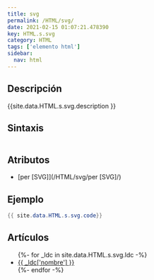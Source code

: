 ```yaml
---
title: svg
permalink: /HTML/svg/
date: 2021-02-15 01:07:21.478390
key: HTML.s.svg
category: HTML
tags: ['elemento html']
sidebar: 
  nav: html
---
```


## Descripción
{{site.data.HTML.s.svg.description }}

## Sintaxis
~~~html
~~~

## Atributos
* [per [SVG]](/HTML/svg/per [SVG]/)

## Ejemplo
~~~java
{{ site.data.HTML.s.svg.code}}
~~~

## Artículos
<ul>
{%- for _ldc in site.data.HTML.s.svg.ldc -%}
   <li>
       <a href="{{_ldc['url'] }}">{{ _ldc['nombre'] }}</a>
   </li>
{%- endfor -%}
</ul>
